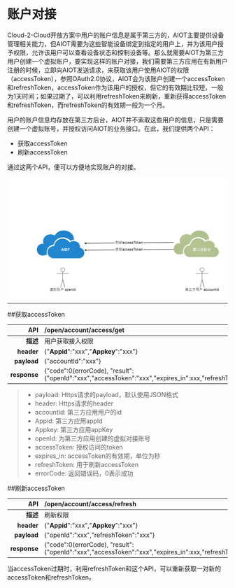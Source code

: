 # 账户对接


Cloud-2-Cloud开放方案中用户的账户信息是属于第三方的，AIOT主要提供设备管理相关能力，但AIOT需要为这些智能设备绑定到指定的用户上，并为该用户授予权限，允许该用户可以查看设备状态和控制设备等。那么就需要AIOT为第三方用户创建一个虚拟账户，要实现这样的账户对接，我们需要第三方应用在有新用户注册的时候，立即向AIOT发送请求，来获取该用户使用AIOT的权限（accessToken），参照OAuth2.0协议，AIOT会为该账户创建一个accessToken和refreshToken，accessToken作为该用户的授权，但它的有效期比较短，一般为1天时间；如果过期了，可以利用refreshToken来刷新，重新获得accessToken和refreshToken，而refreshToken的有效期一般为一个月。

用户的账户信息均存放在第三方后台，AIOT并不索取这些用户的信息，只是需要创建一个虚拟账号，并授权访问AIOT的业务接口。在此，我们提供两个API：
- 获取accessToken
- 刷新accessToken

通过这两个API，便可以方便地实现账户的对接。

![](账户对接.png)

---

##获取accessToken


| **API** | /open/account/access/get |
| --: | :-- |
| **描述** | 用户获取接入权限 |
| **header** | {"**Appid**":"xxx","**Appkey**":"xxx"} |
| **payload** | {"accountId":"xxx"} |
| **response** | {"code":0(errorCode), "result":{"openId":"xxx","accessToken":"xxx","expires_in":xxx,"refreshToken":"xxx"} |

> - payload: Https请求的payload，默认使用JSON格式
> - header: Https请求的header
> - accountId: 第三方应用用户的id
> - Appid: 第三方应用appId
> - Appkey: 第三方应用appKey
> - openId: 为第三方应用创建的虚拟对接账号
> - accessToken: 授权访问的token
> - expires_in: accessToken的有效期，单位为秒
> - refreshToken: 用于刷新accessToken
> - errorCode: 返回错误码，0表示成功

##刷新accessToken

| **API** | /open/account/access/refresh |
| --: | :-- |
| **描述** | 刷新权限 |
| **header** | {"**Appid**":"xxx","**Appkey**":"xxx"} |
| **payload** | {"openId":"xxx","refreshToken":"xxx"} |
| **response** | {"code":0(errorCode), "result":{"openId":"xxx","accessToken":"xxx","expires_in":xxx,"refreshToken":"xxx"} |

当accessToken过期时，利用refreshToken和这个API，可以重新获取一对新的accessToken和refreshToken。